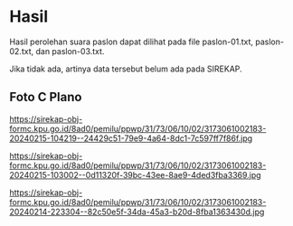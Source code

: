 # Hasil

Hasil perolehan suara paslon dapat dilihat pada file paslon-01.txt, paslon-02.txt, dan paslon-03.txt.

Jika tidak ada, artinya data tersebut belum ada pada SIREKAP.

## Foto C Plano

https://sirekap-obj-formc.kpu.go.id/8ad0/pemilu/ppwp/31/73/06/10/02/3173061002183-20240215-104219--24429c51-79e9-4a64-8dc1-7c597ff7f86f.jpg

https://sirekap-obj-formc.kpu.go.id/8ad0/pemilu/ppwp/31/73/06/10/02/3173061002183-20240215-103002--0d11320f-39bc-43ee-8ae9-4ded3fba3369.jpg

https://sirekap-obj-formc.kpu.go.id/8ad0/pemilu/ppwp/31/73/06/10/02/3173061002183-20240214-223304--82c50e5f-34da-45a3-b20d-8fba1363430d.jpg
